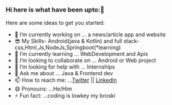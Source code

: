 ### Hi here is what have been upto:👋


Here are some ideas to get you started:

- 🔭 I’m currently working on ... a news/article app and website
- 😎 My Skills-  Android(java & Kotlin) and full stack- css,Html,Js,NodeJs,Springboot(*learning)
- 🌱 I’m currently learning ... WebDevelopment and Apis
- 👯 I’m looking to collaborate on ... Android or Web project
- 🤔 I’m looking for help with ...  Internships
- 💬 Ask me about ... Java & Frontend dev
- 📫 How to reach me: ...<a target="_blank" href="https://twitter.com/favoriteDevAlex">Twitter</a> || <a target="_blank" href="https://www.linkedin.com/in/alex-gitari-766053228">LinkedIn</a>
- 😄 Pronouns: ...He/Him
- ⚡ Fun fact: ...coding is lowkey my broski

